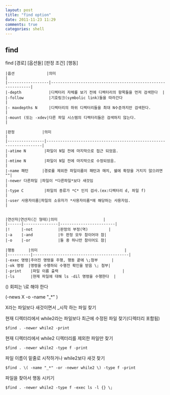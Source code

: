 ```yaml
---
layout: post
title: "find option"
date: 2011-11-23 11:29
comments: true
categories: shell
---
```


## find

find [경로] [옵션들] [판정 조건] [행동]

    |옵션              |의미                                                         |
    |------------------|-------------------------------------------------------------|
    |-depth            |디렉터리 자체를 보기 전에 디렉터리의 항목들을 먼저 검색한다  |
    |-follow           |기호링크(symbolic link)들을 따라간다                         |
    |- maxdepths N     |디렉터리의 하위 디렉터리들을 최대 N수준까지만 검색한다.      |
    |-mount (또는 -xdev|다른 파일 시스템의 디렉터리들은 검색하지 않는다.             |

    |판정            |의미                                                                |
    |----------------|--------------------------------------------------------------------|
    |-atime N        |파일이 N일 전에 마지막으로 접근 되었음.                             |
    |-mtime N        |파일이 N일 전에 마지막으로 수정되었음.                              |
    |-name 패턴      |경로를 제외한 파일이름이 패턴과 매치, 쉘에 확장을 거치지 않으려면 ""|
    |-newer 다른파일 |파일이 *다른파일*보다 새것임                                        |
    |-type C         |파일의 종류가 *C* 인지 검사.(ex:디렉터리 d, 파일 f)                 |
    |-user 사용자이름|파일의 소유자가 *사용자이름*에 해당하는 사용자임.                   |


    |연산자|연산자(긴 형태)|의미                    |
    |------|---------------|------------------------|
    |!     |-not           |판정의 부정(역)         |
    |-a    |-and           |두 판정 모두 참이어야 참|
    |-o    |-or            |둘 중 하나만 참이어도 참|

    |행동      |의미                                      |
    |----------|------------------------------------------|
    |-exec 명령|주어진 명령을 주행, 행동 끝에 \;첨부      |
    |-ok 명령  |명령을 수행하되 수행전 확인을 받음 \; 첨부|
    |-print    |파일 이름 출력                            |
    |-ls       |현재 파일에 대해 ls -dil 명령을 수행한다  |

() 회피는 \로 해야 한다

\(-news X -o -name "_*" \)

X라는 파일보다 새것이면서 _시작 하는 파일 찾기

현재 디렉터리에서 while2라는 파일보다 최근에 수정된 파일 찾기(디렉터리 포함됨)

    $find . -newer while2 -print

현재 디렉터리에서 while2 디렉터리를 제외한 파일만 찾기

    $find . -newer while2 -type f -print

파일 이름이 밑줄로 시작하거나 while2보다 새것 찾기 

    $find . \( -name "_*" -or -newer while2 \) -type f -print

파일을 찾아서 행동 시키기

    $find . -newer while2 -type f -exec ls -l {} \;
